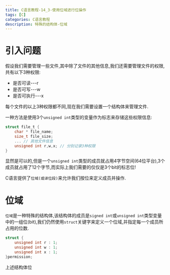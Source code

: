 ```yaml
---
title: C语言教程-14_3-使用位域进行位操作
tags: [C]
categories: C语言教程
description: 特殊的结构体-位域
---
```


# 引入问题

假设我们需要管理一些文件,其中除了文件的其他信息,我们还需要管理文件的权限,共有以下3种权限:

- 是否可读---r
- 是否可写---w
- 是否可执行---x

每个文件的以上3种权限都不同,现在我们需要设置一个结构体来管理文件.

一种方法是使用3个`unsigned int`类型的变量作为标志来存储这些权限信息:

```c
struct file_t {
    char * file_name;
    size_t file_size;
    ... // 其他文件信息
    unsigned int r,w,x; // 分别记录3种权限
}
```

显然是可以的,但是一个`unsigned int`类型的成员就占用4字节空间(64位平台),3个成员就占用了12个字节,而实际上我们需要的仅仅是3个bit的标志位!

C语言提供了`位域(或译位段)`来允许我们按位来定义成员并操作.

# 位域

`位域`是一种特殊的结构体,该结构体的成员是`signed int`或`unsigned int`类型变量中的一组位(bit),我们仍然使用`struct`关键字来定义一个位域,并指定每一个成员所占用的位数.

```c
struct {
    unsigned int r : 1;
    unsigned int w : 1;
    unsigned int x : 1;
}permission;
```

上述结构体位